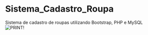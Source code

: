 # Sistema_Cadastro_Roupa
Sistema de cadastro de roupas utilizando Bootstrap, PHP e MySQL
![PRINT!](print.png)
